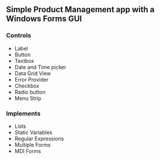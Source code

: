 ## Simple Product Management app with a Windows Forms GUI
### Controls
- Label
- Button
- Textbox
- Date and Time picker
- Data Grid View
- Error Provider
- Checkbox
- Radio button
- Menu Strip
### Implements
- Lists
- Static Variables
- Regular Expressions
- Multiple Forms
- MDI Forms

